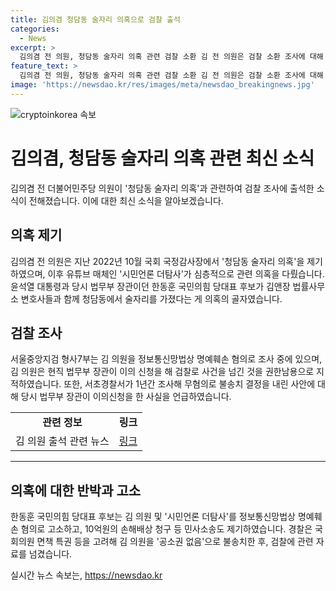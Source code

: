 ```yaml
---
title: 김의겸 청담동 술자리 의혹으로 검찰 출석
categories:
  - News
excerpt: >
  김의겸 전 의원, 청담동 술자리 의혹 관련 검찰 소환 김 전 의원은 검찰 소환 조사에 대해 현직 법무부 장관의 권한남용이라고 주장하며 의견을 밝혔다. 국민의힘 후보의 명예훼손 혐의 고소와 민사소송 등을 넘기며 갈등이 확산되고 있다. 한동훈 전 법무부 장관의 이의 신청과 관련하여 부정적 입장을 표명하고 있다. (150자)
feature_text: >
  김의겸 전 의원, 청담동 술자리 의혹 관련 검찰 소환 김 전 의원은 검찰 소환 조사에 대해 현직 법무부 장관의 권한남용이라고 주장하며 의견을 밝혔다. 국민의힘 후보의 명예훼손 혐의 고소와 민사소송 등을 넘기며 갈등이 확산되고 있다. 한동훈 전 법무부 장관의 이의 신청과 관련하여 부정적 입장을 표명하고 있다. (150자)
image: 'https://newsdao.kr/res/images/meta/newsdao_breakingnews.jpg'
---
```


<p><img src="https://newsdao.kr/res/images/meta/newsdao_breakingnews.jpg" alt="cryptoinkorea 속보" /></p>

<h1>김의겸, 청담동 술자리 의혹 관련 최신 소식</h1>

<p data-ke-size="size16">김의겸 전 더불어민주당 의원이 '청담동 술자리 의혹'과 관련하여 검찰 조사에 출석한 소식이 전해졌습니다. 이에 대한 최신 소식을 알아보겠습니다. </p>

<h2 data-ke-size="size26">의혹 제기</h2>

<p data-ke-size="size16">김의겸 전 의원은 지난 2022년 10월 국회 국정감사장에서 '청담동 술자리 의혹'을 제기하였으며, 이후 유튜브 매체인 '시민언론 더탐사'가 심층적으로 관련 의혹을 다뤘습니다. 윤석열 대통령과 당시 법무부 장관이던 한동훈 국민의힘 당대표 후보가 김앤장 법률사무소 변호사들과 함께 청담동에서 술자리를 가졌다는 게 의혹의 골자였습니다. </p>

<h2 data-ke-size="size26">검찰 조사</h2>

<p data-ke-size="size16">서울중앙지검 형사7부는 김 의원을 정보통신망법상 명예훼손 혐의로 조사 중에 있으며, 김 의원은 현직 법무부 장관이 이의 신청을 해 검찰로 사건을 넘긴 것을 권한남용으로 지적하였습니다. 또한, 서초경찰서가 1년간 조사해 무혐의로 불송치 결정을 내린 사안에 대해 당시 법무부 장관이 이의신청을 한 사실을 언급하였습니다.</p>

<table>
  <tr>
    <td style="text-align: center; height: 17px;"><b>관련 정보</b></td>
    <td style="text-align: center; height: 17px;"><b>링크</b></td>
  </tr>
  <tr>
    <td style="text-align: center; height: 17px;">김 의원 출석 관련 뉴스</td>
    <td style="text-align: center; height: 17px;"><a href="https://url.kr/b71afn">링크</a></td>
  </tr>
</table>

<hr>

<h2 data-ke-size="size26">의혹에 대한 반박과 고소</h2>

<p data-ke-size="size16">한동훈 국민의힘 당대표 후보는 김 의원 및 '시민언론 더탐사'를 정보통신망법상 명예훼손 혐의로 고소하고, 10억원의 손해배상 청구 등 민사소송도 제기하였습니다. 경찰은 국회의원 면책 특권 등을 고려해 김 의원을 '공소권 없음'으로 불송치한 후, 검찰에 관련 자료를 넘겼습니다. </p>
실시간 뉴스 속보는, <a href="https://newsdao.kr" rel="dofollow">https://newsdao.kr</a>


